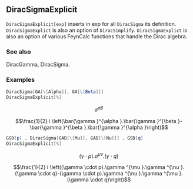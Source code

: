 ##  DiracSigmaExplicit 

`DiracSigmaExplicit[exp]` inserts in exp for all `DiracSigma` its definition. `DiracSigmaExplict` is also an option of `DiracSimplify`. `DiracSigmaExplict` is also an option of various FeynCalc functions that handle the Dirac algebra.

###  See also 

DiracGamma, DiracSigma.

###  Examples 

```mathematica
DiracSigma[GA[\[Alpha]], GA[\[Beta]]]
DiracSigmaExplicit[%]
```

$$\sigma ^{\alpha \beta }$$

$$\frac{1}{2} i \left(\bar{\gamma }^{\alpha }.\bar{\gamma }^{\beta }-\bar{\gamma }^{\beta }.\bar{\gamma }^{\alpha }\right)$$

```mathematica
GSD[p] . DiracSigma[GAD[\[Mu]], GAD[\[Nu]]] . GSD[q]
DiracSigmaExplicit[%]
```

$$(\gamma \cdot p).\sigma ^{\mu \nu }.(\gamma \cdot q)$$

$$\frac{1}{2} i \left((\gamma \cdot p).\gamma ^{\mu }.\gamma ^{\nu }.(\gamma \cdot q)-(\gamma \cdot p).\gamma ^{\nu }.\gamma ^{\mu }.(\gamma \cdot q)\right)$$